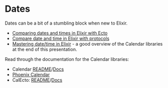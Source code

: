 # Dates

Dates can be a bit of a stumbling block when new to Elixir.

- [Comparing dates and times in Elixir with Ecto](https://dockyard.com/blog/2015/11/30/comparing-date-time-in-elixir-with-ecto)
- [Compare date and time in Elixir with protocols](http://www.creativedeletion.com/2016/03/07/comparing_dates_in_elixir.html)
- [Mastering date/time in Elixir](https://www.youtube.com/watch?v=keUbVvMJeKY&feature=youtu.be&t=1630) - a good overview of the Calendar libraries at the end of this presentation.

Read through the documentation for the Calendar libraries:

- Calendar [README](https://github.com/lau/calendar)/[Docs](https://hexdocs.pm/calendar/api-reference.html)
- [Phoenix Calendar](https://github.com/lau/phoenix_calendar)
- CalEcto: [README](https://github.com/lau/calecto)/[Docs](https://hexdocs.pm/calecto/api-reference.html)
